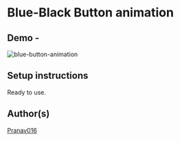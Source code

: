 # Blue-Black Button animation

## Demo -

![blue-button-animation](https://user-images.githubusercontent.com/54665036/121495608-63004800-c9f7-11eb-8147-81ca59f4c16e.gif)


## Setup instructions

Ready to use.

## Author(s)

[Pranav016](https://github.com/Pranav016)
